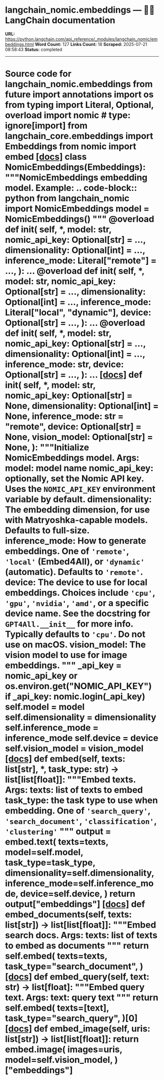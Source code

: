 # langchain_nomic.embeddings — 🦜🔗 LangChain  documentation

**URL:** https://python.langchain.com/api_reference/_modules/langchain_nomic/embeddings.html
**Word Count:** 127
**Links Count:** 18
**Scraped:** 2025-07-21 08:58:43
**Status:** completed

---

# Source code for langchain\_nomic.embeddings               from __future__ import annotations          import os     from typing import Literal, Optional, overload          import nomic  # type: ignore[import]     from langchain_core.embeddings import Embeddings     from nomic import embed                              [[docs]](https://python.langchain.com/api_reference/nomic/embeddings/langchain_nomic.embeddings.NomicEmbeddings.html#langchain_nomic.embeddings.NomicEmbeddings)     class NomicEmbeddings(Embeddings):         """NomicEmbeddings embedding model.              Example:                  .. code-block:: python                      from langchain_nomic import NomicEmbeddings                      model = NomicEmbeddings()              """              @overload         def __init__(             self,             *,             model: str,             nomic_api_key: Optional[str] = ...,             dimensionality: Optional[int] = ...,             inference_mode: Literal["remote"] = ...,         ): ...              @overload         def __init__(             self,             *,             model: str,             nomic_api_key: Optional[str] = ...,             dimensionality: Optional[int] = ...,             inference_mode: Literal["local", "dynamic"],             device: Optional[str] = ...,         ): ...              @overload         def __init__(             self,             *,             model: str,             nomic_api_key: Optional[str] = ...,             dimensionality: Optional[int] = ...,             inference_mode: str,             device: Optional[str] = ...,         ): ...                         [[docs]](https://python.langchain.com/api_reference/nomic/embeddings/langchain_nomic.embeddings.NomicEmbeddings.html#langchain_nomic.embeddings.NomicEmbeddings.__init__)         def __init__(             self,             *,             model: str,             nomic_api_key: Optional[str] = None,             dimensionality: Optional[int] = None,             inference_mode: str = "remote",             device: Optional[str] = None,             vision_model: Optional[str] = None,         ):             """Initialize NomicEmbeddings model.                  Args:                 model: model name                 nomic_api_key: optionally, set the Nomic API key. Uses the ``NOMIC_API_KEY``                     environment variable by default.                 dimensionality: The embedding dimension, for use with Matryoshka-capable                     models. Defaults to full-size.                 inference_mode: How to generate embeddings. One of ``'remote'``, ``'local'``                     (Embed4All), or ``'dynamic'`` (automatic). Defaults to ``'remote'``.                 device: The device to use for local embeddings. Choices include                     ``'cpu'``, ``'gpu'``, ``'nvidia'``, ``'amd'``, or a specific device                     name. See the docstring for ``GPT4All.__init__`` for more info.                     Typically defaults to ``'cpu'``. Do not use on macOS.                 vision_model: The vision model to use for image embeddings.                  """             _api_key = nomic_api_key or os.environ.get("NOMIC_API_KEY")             if _api_key:                 nomic.login(_api_key)             self.model = model             self.dimensionality = dimensionality             self.inference_mode = inference_mode             self.device = device             self.vision_model = vision_model                                        [[docs]](https://python.langchain.com/api_reference/nomic/embeddings/langchain_nomic.embeddings.NomicEmbeddings.html#langchain_nomic.embeddings.NomicEmbeddings.embed)         def embed(self, texts: list[str], *, task_type: str) -> list[list[float]]:             """Embed texts.                  Args:                 texts: list of texts to embed                 task_type: the task type to use when embedding. One of ``'search_query'``,                     ``'search_document'``, ``'classification'``, ``'clustering'``                  """             output = embed.text(                 texts=texts,                 model=self.model,                 task_type=task_type,                 dimensionality=self.dimensionality,                 inference_mode=self.inference_mode,                 device=self.device,             )             return output["embeddings"]                                        [[docs]](https://python.langchain.com/api_reference/nomic/embeddings/langchain_nomic.embeddings.NomicEmbeddings.html#langchain_nomic.embeddings.NomicEmbeddings.embed_documents)         def embed_documents(self, texts: list[str]) -> list[list[float]]:             """Embed search docs.                  Args:                 texts: list of texts to embed as documents                  """             return self.embed(                 texts=texts,                 task_type="search_document",             )                                        [[docs]](https://python.langchain.com/api_reference/nomic/embeddings/langchain_nomic.embeddings.NomicEmbeddings.html#langchain_nomic.embeddings.NomicEmbeddings.embed_query)         def embed_query(self, text: str) -> list[float]:             """Embed query text.                  Args:                 text: query text                  """             return self.embed(                 texts=[text],                 task_type="search_query",             )[0]                                        [[docs]](https://python.langchain.com/api_reference/nomic/embeddings/langchain_nomic.embeddings.NomicEmbeddings.html#langchain_nomic.embeddings.NomicEmbeddings.embed_image)         def embed_image(self, uris: list[str]) -> list[list[float]]:             return embed.image(                 images=uris,                 model=self.vision_model,             )["embeddings"]